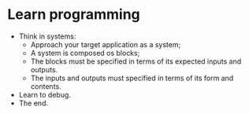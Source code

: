 # Learn programming

- Think in systems:
	- Approach your target application as a system;
	- A system is composed os blocks;
	- The blocks must be specified in terms of its expected inputs and outputs.
	- The inputs and outputs must specified in terms of its form and contents.
- Learn to debug. 
- The end.
